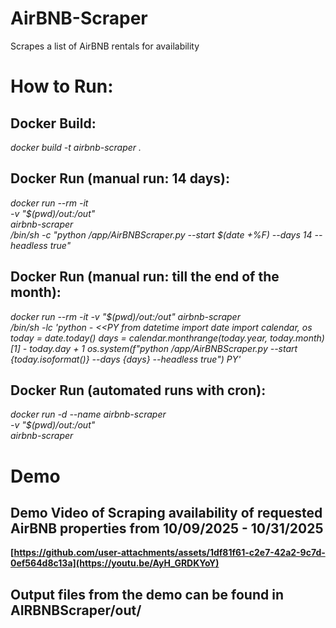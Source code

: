 # AirBNB-Scraper
Scrapes a list of AirBNB rentals for availability

# How to Run:
## Docker Build:
*docker build -t airbnb-scraper .*

## Docker Run (manual run: 14 days):
*docker run --rm -it \
-v "$(pwd)/out:/out" \
airbnb-scraper \
/bin/sh -c "python /app/AirBNBScraper.py --start $(date +%F) --days 14 --headless true"*

## Docker Run (manual run: till the end of the month):
*docker run --rm -it -v "$(pwd)/out:/out" airbnb-scraper \
/bin/sh -lc 'python - <<PY
from datetime import date
import calendar, os
today = date.today()
days = calendar.monthrange(today.year, today.month)[1] - today.day + 1
os.system(f"python /app/AirBNBScraper.py --start {today.isoformat()} --days {days} --headless true")
PY'*

## Docker Run (automated runs with cron):
*docker run -d --name airbnb-scraper \
  -v "$(pwd)/out:/out" \
  airbnb-scraper*

# Demo
## Demo Video of Scraping availability of requested AirBNB properties from 10/09/2025 - 10/31/2025
**[https://github.com/user-attachments/assets/1df81f61-c2e7-42a2-9c7d-0ef564d8c13a](https://youtu.be/AyH_GRDKYoY)**

## Output files from the demo can be found in AIRBNBScraper/out/
